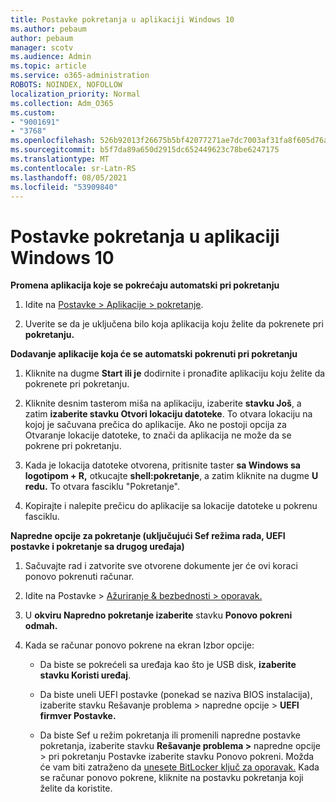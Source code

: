 ```yaml
---
title: Postavke pokretanja u aplikaciji Windows 10
ms.author: pebaum
author: pebaum
manager: scotv
ms.audience: Admin
ms.topic: article
ms.service: o365-administration
ROBOTS: NOINDEX, NOFOLLOW
localization_priority: Normal
ms.collection: Adm_O365
ms.custom:
- "9001691"
- "3768"
ms.openlocfilehash: 526b92013f26675b5bf42077271ae7dc7003af31fa8f605d76aea92e0ccabfa1
ms.sourcegitcommit: b5f7da89a650d2915dc652449623c78be6247175
ms.translationtype: MT
ms.contentlocale: sr-Latn-RS
ms.lasthandoff: 08/05/2021
ms.locfileid: "53909840"
---
```

# <a name="startup-settings-in-windows-10"></a>Postavke pokretanja u aplikaciji Windows 10

**Promena aplikacija koje se pokrećaju automatski pri pokretanju**

1. Idite na [Postavke > Aplikacije > pokretanje](ms-settings:startupapps?activationSource=GetHelp).

2. Uverite se da je uključena bilo koja aplikacija koju želite da pokrenete pri **pokretanju.**

**Dodavanje aplikacije koja će se automatski pokrenuti pri pokretanju**

1. Kliknite na dugme **Start ili je** dodirnite i pronađite aplikaciju koju želite da pokrenete pri pokretanju.

2. Kliknite desnim tasterom miša na aplikaciju, izaberite **stavku Još**, a zatim **izaberite stavku Otvori lokaciju datoteke**. To otvara lokaciju na kojoj je sačuvana prečica do aplikacije. Ako ne postoji opcija za Otvaranje lokacije datoteke, to znači da aplikacija ne može da se pokrene pri pokretanju.

3. Kada je lokacija datoteke otvorena, pritisnite taster **sa Windows sa logotipom + R,** otkucajte **shell:pokretanje**, a zatim kliknite na dugme **U redu.** To otvara fasciklu "Pokretanje".

4. Kopirajte i nalepite prečicu do aplikacije sa lokacije datoteke u pokrenu fasciklu.

**Napredne opcije za pokretanje (uključujući Sef režima rada, UEFI postavke i pokretanje sa drugog uređaja)**

1. Sačuvajte rad i zatvorite sve otvorene dokumente jer će ovi koraci ponovo pokrenuti računar.

2. Idite na Postavke > [Ažuriranje & bezbednosti > oporavak.](ms-settings:recovery?activationSource=GetHelp)

3. U **okviru Napredno pokretanje izaberite** stavku **Ponovo pokreni odmah.** 

4. Kada se računar ponovo pokrene na ekran Izbor opcije:

    - Da biste se pokrećeli sa uređaja kao što je USB disk, **izaberite stavku Koristi uređaj**.

    - Da biste uneli UEFI postavke (ponekad se naziva BIOS instalacija), izaberite stavku Rešavanje problema > napredne opcije > **UEFI firmver Postavke.** 

    - Da biste Sef u režim pokretanja ili promenili napredne postavke pokretanja, izaberite stavku **Rešavanje problema >** napredne opcije > pri pokretanju Postavke izaberite stavku Ponovo pokreni.  Možda će vam biti zatraženo da [unesete BitLocker ključ za oporavak.](https://support.microsoft.com/help/4026181/windows-10-find-my-bitlocker-recovery-key) Kada se računar ponovo pokrene, kliknite na postavku pokretanja koji želite da koristite.